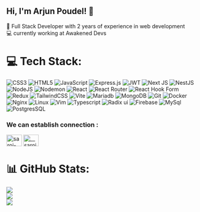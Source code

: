 ## Hi, I'm Arjun Poudel! 👋

🚀 Full Stack Developer with 2 years of experience in web development<br/>
💻 currently working at Awakened Devs<br/>

# 💻 Tech Stack:
![CSS3](https://img.shields.io/badge/css3-%231572B6.svg?style=for-the-badge&logo=css3&logoColor=white) ![HTML5](https://img.shields.io/badge/html5-%23E34F26.svg?style=for-the-badge&logo=html5&logoColor=white) ![JavaScript](https://img.shields.io/badge/javascript-%23323330.svg?style=for-the-badge&logo=javascript&logoColor=%23F7DF1E)  ![Express.js](https://img.shields.io/badge/express.js-%23404d59.svg?style=for-the-badge&logo=express&logoColor=%2361DAFB)  ![JWT](https://img.shields.io/badge/JWT-black?style=for-the-badge&logo=JSON%20web%20tokens) ![Next JS](https://img.shields.io/badge/Next-black?style=for-the-badge&logo=next.js&logoColor=white) ![NestJS](https://img.shields.io/badge/nestjs-%23E0234E.svg?style=for-the-badge&logo=nestjs&logoColor=white) ![NodeJS](https://img.shields.io/badge/node.js-6DA55F?style=for-the-badge&logo=node.js&logoColor=white) ![Nodemon](https://img.shields.io/badge/NODEMON-%23323330.svg?style=for-the-badge&logo=nodemon&logoColor=%BBDEAD) ![React](https://img.shields.io/badge/React-%230B2C4A?style=for-the-badge&logo=React&logoColor=%2361DAFB
) ![React Router](https://img.shields.io/badge/React_Router-CA4245?style=for-the-badge&logo=react-router&logoColor=white) ![React Hook Form](https://img.shields.io/badge/React%20Hook%20Form-%23EC5990.svg?style=for-the-badge&logo=reacthookform&logoColor=white) ![Redux](https://img.shields.io/badge/redux-%23593d88.svg?style=for-the-badge&logo=redux&logoColor=white)  ![TailwindCSS](https://img.shields.io/badge/tailwindcss-%2338B2AC.svg?style=for-the-badge&logo=tailwind-css&logoColor=white) ![Vite](https://img.shields.io/badge/vite-%23646CFF.svg?style=for-the-badge&logo=vite&logoColor=white)  ![Mariadb](https://img.shields.io/badge/mariadb-blue?style=for-the-badge&logo=mariaDB&logoColor=%23003545) ![MongoDB](https://img.shields.io/badge/MongoDB-%234ea94b.svg?style=for-the-badge&logo=mongodb&logoColor=white) ![Git](https://img.shields.io/badge/git-%23F05033.svg?style=for-the-badge&logo=git&logoColor=white)  ![Docker](https://img.shields.io/badge/docker-%230B2C4A?style=for-the-badge&logo=docker&logoColor=%232496ED) ![Nginx](https://img.shields.io/badge/nginx-%230B2C4A?style=for-the-badge&logo=nginx&logoColor=%23009639) ![Linux](https://img.shields.io/badge/linux-%230B2C4A?style=for-the-badge&logo=linux&logoColor=%23FCC624) ![Vim](https://img.shields.io/badge/vim-%230B2C4A?style=for-the-badge&logo=vim&logoColor=%23019733) ![Typescript](https://img.shields.io/badge/typescript-%230B2C4A?style=for-the-badge&logo=typescript&logoColor=%233178C6) ![Radix ui](https://img.shields.io/badge/RadixUI-blue?style=for-the-badge&logo=Radixui&logoColor=%23161618) ![Firebase](https://img.shields.io/badge/firebase-ffca28?style=for-the-badge&logo=firebase&logoColor=black) ![MySql](https://img.shields.io/badge/-MySQL-4479A1?style=flat-square&logo=mysql&labelColor=4479A1&logoColor=FFF) ![PostgresSQL](https://img.shields.io/badge/postgresql-4169e1?style=for-the-badge&logo=postgresql&logoColor=white)

<h3 align="left">We can establish connection :</h3>
<p align="left">
<a href="https://www.linkedin.com/in/rohan-khatiwada-b546081b5/" target="blank"><img align="center" src="https://raw.githubusercontent.com/rahuldkjain/github-profile-readme-generator/master/src/images/icons/Social/linked-in-alt.svg" alt="saroj-ghalan-bab96a226" height="30" width="40" /></a>
  <a href="https://www.instagram.com/adept_rohan/" target="blank"><img align="center" src="https://raw.githubusercontent.com/rahuldkjain/github-profile-readme-generator/master/src/images/icons/Social/instagram.svg" alt="__saroj_ghalan__" height="30" width="40" /></a>
</p>

# 📊 GitHub Stats:
![](https://github-readme-stats.vercel.app/api?username=arjun703&theme=dark&hide_border=false&include_all_commits=false&count_private=false)<br/>
![](https://github-readme-streak-stats.herokuapp.com/?user=arjun703&theme=dark&hide_border=false)<br/>
![](https://github-readme-stats.vercel.app/api/top-langs/?username=arjun703&theme=dark&hide_border=false&include_all_commits=true&count_private=true&layout=compact)
